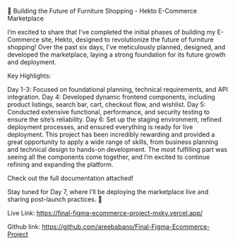 🚀 Building the Future of Furniture Shopping - Hekto E-Commerce Marketplace

I’m excited to share that I’ve completed the initial phases of building my E-Commerce site, Hekto, designed to revolutionize the future of furniture shopping! Over the past six days, I’ve meticulously planned, designed, and developed the marketplace, laying a strong foundation for its future growth and deployment.

Key Highlights:

Day 1-3: Focused on foundational planning, technical requirements, and API integration.
Day 4: Developed dynamic frontend components, including product listings, search bar, cart, checkout flow, and wishlist.
Day 5: Conducted extensive functional, performance, and security testing to ensure the site’s reliability.
Day 6: Set up the staging environment, refined deployment processes, and ensured everything is ready for live deployment.
This project has been incredibly rewarding and provided a great opportunity to apply a wide range of skills, from business planning and technical design to hands-on development. The most fulfilling part was seeing all the components come together, and I’m excited to continue refining and expanding the platform.

Check out the full documentation attached!

Stay tuned for Day 7, where I’ll be deploying the marketplace live and sharing post-launch practices. 🚀

Live Link: https://final-figma-ecommerce-project-mxky.vercel.app/

Github link: https://github.com/areebabano/Final-Figma-Ecommerce-Project
